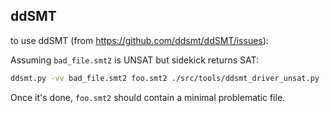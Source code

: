 
## ddSMT

to use ddSMT (from https://github.com/ddsmt/ddSMT/issues):

Assuming `bad_file.smt2` is UNSAT but sidekick returns SAT:
```sh
ddsmt.py -vv bad_file.smt2 foo.smt2 ./src/tools/ddsmt_driver_unsat.py
```

Once it's done, `foo.smt2` should contain a minimal problematic file.


